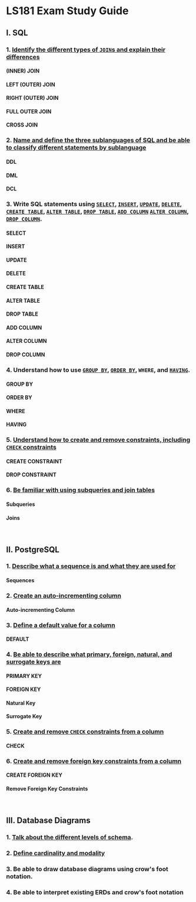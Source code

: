 # LS181 Exam Study Guide

## I. SQL

### 1. [Identify the different types of `JOIN`s and explain their differences](https://launchschool.com/books/sql/read/joins#whatissqljoin)

#### (INNER) JOIN

#### LEFT (OUTER) JOIN

#### RIGHT (OUTER) JOIN

#### FULL OUTER JOIN

#### CROSS JOIN
    
### 2. [Name and define the three sublanguages of SQL and be able to classify different statements by sublanguage](https://launchschool.com/books/sql/read/interacting_with_postgresql#sqlsublanguages)

#### DDL

#### DML

#### DCL
    
### 3. Write SQL statements using [`SELECT`](https://launchschool.com/books/sql/read/select_queries#selectquerysyntax), [`INSERT`](https://launchschool.com/books/sql/read/add_data#insertionstatementsyntax), [`UPDATE`](https://launchschool.com/books/sql/read/update_and_delete_data#updatingdata), [`DELETE`](https://launchschool.com/books/sql/read/update_and_delete_data#deletingdata), [`CREATE TABLE`](https://launchschool.com/books/sql/read/create_table#tablecreationsyntax), [`ALTER TABLE`](https://launchschool.com/books/sql/read/alter_table#altertablesyntax), [`DROP TABLE`](https://launchschool.com/books/sql/read/alter_table#droppingtables), [`ADD COLUMN`](https://launchschool.com/books/sql/read/alter_table#addingacolumn) [`ALTER COLUMN`](https://launchschool.com/books/sql/read/alter_table#renamingacolumn), [`DROP COLUMN`](https://launchschool.com/books/sql/read/alter_table#removingacolumn).

#### SELECT

#### INSERT

#### UPDATE

#### DELETE

#### CREATE TABLE

#### ALTER TABLE

#### DROP TABLE

#### ADD COLUMN

#### ALTER COLUMN

#### DROP COLUMN

    
### 4. Understand how to use [`GROUP BY`](https://launchschool.com/books/sql/read/more_on_select#groupby), [`ORDER BY`](https://launchschool.com/books/sql/read/select_queries#ordering), `WHERE`, and [`HAVING`](https://launchschool.com/lessons/a1779fd2/assignments/f4b7a9dc).
    
#### GROUP BY

#### ORDER BY

#### WHERE

#### HAVING

### 5. [Understand how to create and remove constraints, including `CHECK` constraints](https://launchschool.com/books/sql/read/add_data#constraintsdata)

#### CREATE CONSTRAINT

#### DROP CONSTRAINT
    
### 6. [Be familiar with using subqueries and join tables](https://launchschool.com/lessons/e752508c/assignments/2009d549)

#### Subqueries

#### Joins

<br>

## II. PostgreSQL

### 1. [Describe what a sequence is and what they are used for](https://launchschool.com/lessons/a1779fd2/assignments/00e428da)

#### Sequences

### 2. [Create an auto-incrementing column](https://launchschool.com/lessons/a1779fd2/assignments/00e428da)

#### Auto-incrementing Column

### 3. [Define a default value for a column](https://launchschool.com/lessons/a1779fd2/assignments/c6a5a6cb)

#### DEFAULT

### 4. [Be able to describe what primary, foreign, natural, and surrogate keys are](https://launchschool.com/lessons/a1779fd2/assignments/00e428da)

#### PRIMARY KEY

#### FOREIGN KEY

#### Natural Key

#### Surrogate Key

### 5. [Create and remove `CHECK` constraints from a column](https://launchschool.com/books/sql/read/add_data#constraintsdata)

#### CHECK

### 6. [Create and remove foreign key constraints from a column](https://launchschool.com/lessons/5ae760fa/assignments/bb4f3ba2)

#### CREATE FOREIGN KEY

#### Remove Foreign Key Constraints

<br>

## III. Database Diagrams

### 1. [Talk about the different levels of schema](https://launchschool.com/lessons/5ae760fa/assignments/2f3bc8f7).

### 2. [Define cardinality and modality](https://launchschool.com/lessons/5ae760fa/assignments/46053e3b)

### 3. Be able to draw database diagrams using crow's foot notation.

### 4. Be able to interpret existing ERDs and crow's foot notation

